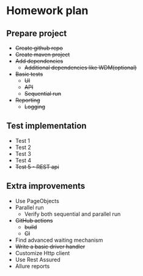 # Homework plan

## Prepare project

- ~~Create github repo~~
- ~~Create maven project~~
- ~~Add dependencies~~
    - ~~Additional dependencies like WDM(optional)~~
- ~~Basic tests~~
    - ~~UI~~
    - ~~API~~
    - ~~Sequential run~~
- ~~Reporting~~
    - ~~Logging~~

## Test implementation

- Test 1
- Test 2
- Test 3
- Test 4
- ~~Test 5 - REST api~~

## Extra improvements

- Use PageObjects
- Parallel run
    - Verify both sequential and parallel run
- ~~GitHub actions~~
    - ~~build~~
    - ~~CI~~
- Find advanced waiting mechanism
- ~~Write a basic driver handler~~
- Customize Http client
- Use Rest Assured
- Allure reports
